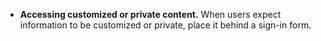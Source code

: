 - **Accessing customized or private content.** When users expect information to be customized or private, place it behind a sign-in form.